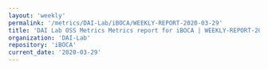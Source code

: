 ```yaml
---
layout: 'weekly'
permalink: '/metrics/DAI-Lab/iBOCA/WEEKLY-REPORT-2020-03-29'
title: 'DAI Lab OSS Metrics Metrics report for iBOCA | WEEKLY-REPORT-2020-03-29'
organization: 'DAI-Lab'
repository: 'iBOCA'
current_date: '2020-03-29'
---
```

